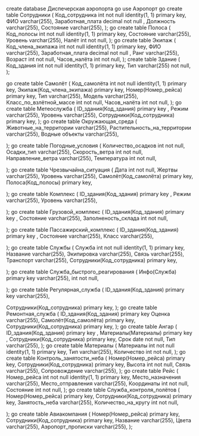 create database Диспечерская аэропорта 
go 
use Аэропорт 
go 
create table Сотрудники 
( 
Код_сотрудника int not null identity(1, 1) primary key, 
ФИО varchar(255), 
Заработная_плата decimal not null , 
Должность varchar(255), 
Состояние varchar(255), 
); 
go 
create table Полоса 
( 
Код_полосы int not null identity(1, 1) primary key, 
Состояние varchar(255), 
Уровень varchar(255), 
Налёт int not null, 
); 
go 
create table Экипаж 
( 
Код_члена_экипажа int not null identity(1, 1) primary key, 
ФИО varchar(255), 
Заработная_плата decimal not null , 
Ранг varchar(255), 
Возраст int not null, 
Часов_налёта int not null, 
); 
create table Здание 
( 
Код_здания int not null identity(1, 1) primary key, 
Тип varchar(255) not null, 
); 

go 
create table Самолёт 
( 
Код_самолёта int not null identity(1, 1) primary key, 
Экипаж(Код_члена_экипажа) primary key, 
Номер(Номер_рейса) primary key, 
Тип varchar(255), 
Модель varchar(255), 
Класс_по_взлётной_массе int not null, 
Часов_налёта int not null, 
); 
go 
create table Метеослужба 
( 
ID_здания(Код_здания) primary key , 
Режим varchar(255), 
Уровень varchar(255), 
Сотрудники(Код_сотрудника) primary key, 
); 
go 
create table Окружающая_среда 
( 
Животные_на_территории varchar(255), 
Растительность_на_территории varchar(255), 
Водные объекты varchar(255), 

); 
go 
create table Погодные_условия 
( 
Количество_осадков int not null, 
Осадки_тип varchar(255), 
Скорость_ветра int not null, 
Направление_ветра varchar(255), 
Температура int not null, 

); 
go 
create table Чрезвычайна_ситуация 
( 
Дата int not null, 
Жертвы varchar(255), 
Уровень varchar(255), 
Самолёт(Код_самолёта) primary key, 
Полоса(Код_полосы) primary key, 

); 
go 
create table Комплекс 
( 
ID_здания(Код_здания) primary key , 
Режим varchar(255), 
Уровень varchar(255), 

); 
go 
create table Грузовой_комплекс 
( 
ID_здания(Код_здания) primary key , 
Состояние varchar(255), 
Заполненость_склада int not null, 

); 
go 
create table Пассажирский_комплекс 
( 
ID_здания(Код_здания) primary key , 
Состояние varchar(255), 
Класс varchar(255), 

); 
go 
create table Службы 
( 
Служба int not null identity(1, 1) primary key, 
Название varchar(255), 
Экипировка varchar(255), 
Связь varchar(255), 
Транспорт varchar(255), 
Сотрудники(Код_сотрудника) primary key, 

); 
go 
create table Служба_быстрого_реагирования 
( 
Инфо(Служба) primary key 
varchar(255), 
int not null, 

); 
go 
create table Регулярная_служба 
( 
ID_здания(Код_здания) primary key 
varchar(255), 

Сотрудники(Код_сотрудника) primary key, 
); 
go 
create table Ремонтная_служба 
( 
ID_здания(Код_здания) primary key 
Оценка varchar(255), 
Самолёт(Код_самолёта) primary key, 
Сотрудники(Код_сотрудника) primary key, 
); 
go 
create table Ангар 
( 
ID_здания(Код_здания) primary key , 
Материалы(Материалы) primary key , 
Сотрудники(Код_сотрудника) primary key, 
Срок date not null, 
Тип varchar(255), 
); 
go 
create table Материалы 
( 
Материалы int not null identity(1, 1) primary key, 
Тип varchar(255), 
Количество int not null, 
); 
go 
create table Контроль_занятости_неба 
( 
Номер(Номер_рейса) primary key, 
Сотрудники(Код_сотрудника) primary key, 
Высота int not null, 
Связь varchar(255), 
Сопровождение varchar(255), 
); 
go 
create table Рейс 
( 
Номер_рейса int not null identity(1, 1) primary key, 
Место_назначения varchar(255), 
Место_отправления varchar(255), 
Координаты int not null, 
Состояние int not null, 
); 
go 
create table Служба_контроля_полётов 
( 
Номер(Номер_рейса) primary key, 
Сотрудники(Код_сотрудника) primary key, 
Занятость_неба varchar(255), 
Количество_на_кругу int not null, 

); 
go 
create table Авиакомпания 
( 
Номер(Номер_рейса) primary key, 
Сотрудники(Код_сотрудника) primary key, 
Название varchar(255), 
Цвета varchar(255), 
Аэропорт_прописки varchar(255), 
);
